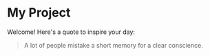 # My Project

Welcome! Here's a quote to inspire your day:

> A lot of people mistake a short memory for a clear conscience.
